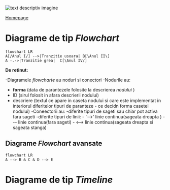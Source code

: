 <script id="MathJax-script" async src="https://cdn.jsdelivr.net/npm/mathjax@3/es5/tex-mml-chtml.js"></script>

![text descriptiv imagine](https://metricop.com/cdn/shop/articles/trimble-total-station.jpg?v=1677673954&width=1100)

[Homepage](index.md) 

# Diagrame de tip _Flowchart_

```mermaid
flowchart LR
A[/Anul I/] -->|Tranzitie usoara| B[\Anul II\]
A -.->|Tranzitie grea|  C[\Anul IV/]
```


**De retinut:**

-Diagramele _flowcharte_ au noduri si conectori 
-Nodurile au:
  - **forma** (data de parantezele folosite la descrierea _nodului_ )
  -  ID (sirul folosit in  afara descrierii nodului)
  -  descriere (textul ce apare in caseta nodului si care este implementat in interiorul diferitelor tipuri de paranteze - ce decidn forma casetei nodului)
-Coneectorii au:
  -diferite tipuri de sageti sau chiar pot activa fara sageti
  -diferite tipuri de linii:
    -  '-->' linie continua(sageata dreapta )
    - -- linie continua(fara sageti)
    - <--> linie continua(sageata dreapta si sageata stanga)

 ## Diagrame _Flowchart_ avansate 
 
```mermaid
flowchart LR
A --> B & C & D --> E

```
# Diagrame de tip _Timeline_ 





     


    
